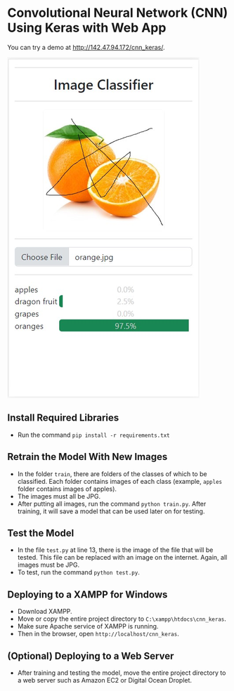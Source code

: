 # Convolutional Neural Network (CNN) Using Keras with Web App
You can try a demo at http://142.47.94.172/cnn_keras/.

![Web App](web-codes/app.jpg "CNN Web App Preview")

## Install Required Libraries
 * Run the command `pip install -r requirements.txt`

## Retrain the Model With New Images
 * In the folder `train`, there are folders of the classes of which to be classified. Each folder contains images of each class (example, `apples` folder contains images of apples).
 * The images must all be JPG.
 * After putting all images, run the command `python train.py`. After training, it will save a model that can be used later on for testing.

## Test the Model
* In the file `test.py` at line 13, there is the image of the file that will be tested. This file can be replaced with an image on the internet. Again, all images must be JPG.
* To test, run the command `python test.py`.

## Deploying to a XAMPP for Windows
* Download XAMPP.
* Move or copy the entire project directory to `C:\xampp\htdocs\cnn_keras`.
* Make sure Apache service of XAMPP is running.
* Then in the browser, open `http://localhost/cnn_keras`.

## (Optional) Deploying to a Web Server
* After training and testing the model, move the entire project directory to a web server such as Amazon EC2 or Digital Ocean Droplet.